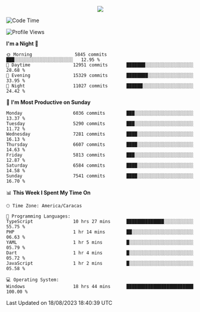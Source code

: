 <p align="center">
  <a href="http://www.github.com/thevacs">
    <img src="https://github-readme-streak-stats.herokuapp.com/?user=thevacs&stroke=ffffff&background=1c1917&ring=0891b2&fire=0891b2&currStreakNum=ffffff&currStreakLabel=0891b2&sideNums=ffffff&sideLabels=ffffff&dates=ffffff&hide_border=true" />
  </a>
</p>

<!--START_SECTION:waka-->
![Code Time](http://img.shields.io/badge/Code%20Time-1%2C621%20hrs%2020%20mins-blue)

![Profile Views](http://img.shields.io/badge/Profile%20Views-0-blue)

**I'm a Night 🦉** 

```text
🌞 Morning                5845 commits        ███░░░░░░░░░░░░░░░░░░░░░░   12.95 % 
🌆 Daytime                12951 commits       ███████░░░░░░░░░░░░░░░░░░   28.68 % 
🌃 Evening                15329 commits       ████████░░░░░░░░░░░░░░░░░   33.95 % 
🌙 Night                  11027 commits       ██████░░░░░░░░░░░░░░░░░░░   24.42 % 
```
📅 **I'm Most Productive on Sunday** 

```text
Monday                   6036 commits        ███░░░░░░░░░░░░░░░░░░░░░░   13.37 % 
Tuesday                  5290 commits        ███░░░░░░░░░░░░░░░░░░░░░░   11.72 % 
Wednesday                7281 commits        ████░░░░░░░░░░░░░░░░░░░░░   16.13 % 
Thursday                 6607 commits        ████░░░░░░░░░░░░░░░░░░░░░   14.63 % 
Friday                   5813 commits        ███░░░░░░░░░░░░░░░░░░░░░░   12.87 % 
Saturday                 6584 commits        ████░░░░░░░░░░░░░░░░░░░░░   14.58 % 
Sunday                   7541 commits        ████░░░░░░░░░░░░░░░░░░░░░   16.70 % 
```


📊 **This Week I Spent My Time On** 

```text
🕑︎ Time Zone: America/Caracas

💬 Programming Languages: 
TypeScript               10 hrs 27 mins      ██████████████░░░░░░░░░░░   55.75 % 
PHP                      1 hr 14 mins        ██░░░░░░░░░░░░░░░░░░░░░░░   06.63 % 
YAML                     1 hr 5 mins         █░░░░░░░░░░░░░░░░░░░░░░░░   05.79 % 
Dart                     1 hr 4 mins         █░░░░░░░░░░░░░░░░░░░░░░░░   05.72 % 
JavaScript               1 hr 2 mins         █░░░░░░░░░░░░░░░░░░░░░░░░   05.58 % 

💻 Operating System: 
Windows                  18 hrs 44 mins      █████████████████████████   100.00 % 
```


 Last Updated on 18/08/2023 18:40:39 UTC
<!--END_SECTION:waka-->
